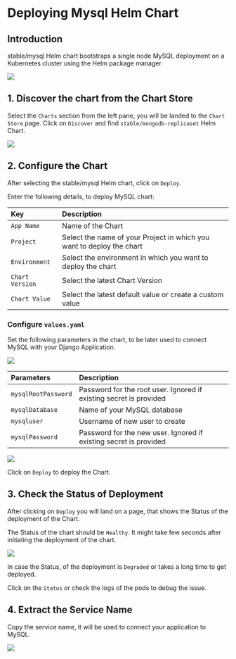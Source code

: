 # Deploying Mysql Helm Chart

## Introduction

stable/mysql Helm chart bootstraps a single node MySQL deployment on a Kubernetes cluster using the Helm package manager.

![](../../../.gitbook/assets/mysql%20%281%29.jpg)

## 1. Discover the chart from the Chart Store

Select the `Charts` section from the left pane, you will be landed to the `Chart Store` page. Click on `Discover` and find `stable/mongodb-replicaset` Helm Chart.

![](../../../.gitbook/assets/chart21.jpg)

## 2. Configure the Chart

After selecting the stable/mysql Helm chart, click on `Deploy`.

Enter the following details, to deploy MySQL chart:

| Key | Description |
| :--- | :--- |
| `App Name` | Name of the Chart |
| `Project` | Select the name of your Project in which you want to deploy the chart |
| `Environment` | Select the environment in which you want to deploy the chart |
| `Chart Version` | Select the latest Chart Version |
| `Chart Value` | Select the latest default value or create a custom value |

### Configure `values.yaml`

Set the following parameters in the chart, to be later used to connect MySQL with your Django Application.

![](../../../.gitbook/assets/chart3%20%281%29.jpg)

| Parameters | Description |
| :--- | :--- |
| `mysqlRootPassword` | Password for the root user. Ignored if existing secret is provided |
| `mysqlDatabase` | Name of your MySQL database |
| `mysqluser` | Username of new user to create |
| `mysqlPassword` | Password for the new user. Ignored if existing secret is provided |

![](../../../.gitbook/assets/chart4o.jpg)

Click on `Deploy` to deploy the Chart.

## 3. Check the Status of Deployment

After clicking on `Deploy` you will land on a page, that shows the Status of the deployment of the Chart.

The Status of the chart should be `Healthy`. It might take few seconds after initiating the deployment of the chart.

![](../../../.gitbook/assets/sql1%20%281%29.png)

In case the Status, of the deployment is `Degraded` or takes a long time to get deployed.

Click on the `Status` or check the logs of the pods to debug the issue.

## 4. Extract the Service Name

Copy the service name, it will be used to connect your application to MySQL.

![](../../../.gitbook/assets/sql2.png)

